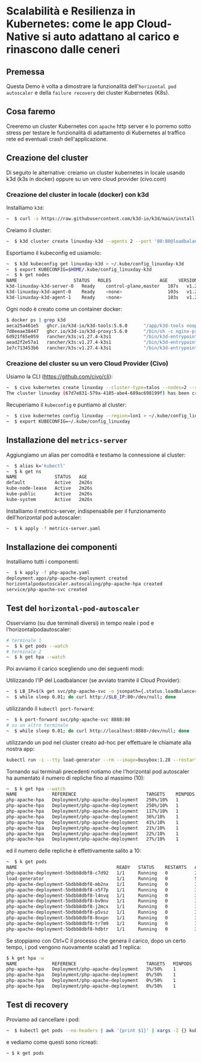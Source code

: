 # Scalabilità  e Resilienza in Kubernetes: come le app Cloud-Native si auto adattano al carico e rinascono dalle ceneri

## Premessa

Questa Demo è volta a dimostrare la funzionalità dell'`horizontal pod autoscaler` e della `failure recovery` dei cluster Kubernetes (K8s).

## Cosa faremo

Creeremo un cluster Kubernetes con `apache` http server e lo porremo sotto stress per testare le funzionalità di adattamento di Kubernetes al traffico rete ed eventuali crash dell'applicazione.

## Creazione del cluster

Di seguito le alternative: creiamo un cluster kubernetes in locale usando k3d (k3s in docker) oppure su un vero cloud provider (civo.com)

### Creazione del cluster in locale (docker) con k3d

Installiamo `k3d`:
```bash
~  $ curl -s https://raw.githubusercontent.com/k3d-io/k3d/main/install.sh | bash
```
Creiamo il cluster:
```bash
~  $ k3d cluster create linuxday-k3d --agents 2 --port '80:80@loadbalancer' --port '443:443@loadbalancer'
```
Esportiamo il kubeconfig ed usiamolo:
```bash
~  $ k3d kubeconfig get linuxday-k3d > ~/.kube/config_linuxday-k3d
~  $ export KUBECONFIG=$HOME/.kube/config_linuxday-k3d
~  $ k get nodes
NAME                     STATUS   ROLES                  AGE    VERSION
k3d-linuxday-k3d-server-0   Ready    control-plane,master   107s   v1.27.4+k3s1
k3d-linuxday-k3d-agent-0    Ready    <none>                 103s   v1.27.4+k3s1
k3d-linuxday-k3d-agent-1    Ready    <none>                 103s   v1.27.4+k3s1
```
Ogni nodo è creato come un container docker:
```bash
$ docker ps | grep k3d
aeca25a461e5   ghcr.io/k3d-io/k3d-tools:5.6.0      "/app/k3d-tools noop"    12 minutes ago   Up 12 minutes                                                                       k3d-lday1-k3d-tools
7d0eeae38447   ghcr.io/k3d-io/k3d-proxy:5.6.0      "/bin/sh -c nginx-pr…"   12 minutes ago   Up 12 minutes   0.0.0.0:80->80/tcp, 0.0.0.0:443->443/tcp, 0.0.0.0:58420->6443/tcp   k3d-lday1-k3d-serverlb
6d921f65e059   rancher/k3s:v1.27.4-k3s1            "/bin/k3d-entrypoint…"   12 minutes ago   Up 12 minutes                                                                       k3d-lday1-k3d-agent-1
aead2f2e57a1   rancher/k3s:v1.27.4-k3s1            "/bin/k3d-entrypoint…"   12 minutes ago   Up 12 minutes                                                                       k3d-lday1-k3d-agent-0
1e7c713453b6   rancher/k3s:v1.27.4-k3s1            "/bin/k3d-entrypoint…"   12 minutes ago   Up 12 minutes
```

### Creazione del cluster su un vero Cloud Provider (Civo)
Usiamo la CLI (https://github.com/civo/cli):
```bash
~  $ civo kubernetes create linuxday --cluster-type=talos --nodes=2 --region=lon1
The cluster linuxday (67d7e831-579a-4185-abe4-689ac698199f) has been created
```
Recuperiamo il `kubeconfig` e puntiamo al cluster:
```bash
~  $ civo kubernetes config linuxday --region=lon1 > ~/.kube/config_linuxday
~  $ export KUBECONFIG=~/.kube/config_linuxday
```

## Installazione del `metrics-server`

Aggiungiamo un alias per comodità e testiamo la connessione al cluster:
```bash
~  $ alias k='kubectl'
~  $ k get ns
NAME              STATUS   AGE
default           Active   2m26s
kube-node-lease   Active   2m26s
kube-public       Active   2m26s
kube-system       Active   2m26s
```

Installiamo il metrics-server, indispensabile per il funzionamento dell'horizontal pod autoscaler:
```bash
~  $ k apply -f metrics-server.yaml
```

## Installazione dei componenti

Installiamo tutti i componenti:
```bash
~  $ k apply -f php-apache.yaml
deployment.apps/php-apache-deployment created
horizontalpodautoscaler.autoscaling/php-apache-hpa created
service/php-apache-svc created
```

## Test del `horizontal-pod-autoscaler`

Osserviamo (su due terminali diversi) in tempo reale i pod e l'horizontalpodautoscaler:
```bash
# terminale 1
~  $ k get pods --watch
# terminale 2
~  $ k get hpa --watch
```
Poi avviamo il carico scegliendo uno dei seguenti modi:

Utilizzando l'IP del Loadbalancer (se avviato tramite il Cloud Provider):
```bash
~  $ LB_IP=$(k get svc/php-apache-svc -o jsonpath={.status.loadBalancer.ingress[0].ip})
~  $ while sleep 0.01; do curl http://$LB_IP:80>/dev/null; done
```
utilizzando il `kubectl port-forward`:
```bash
~  $ k port-forward svc/php-apache-svc 8888:80
# su un altro terminale
~  $ while sleep 0.01; do curl http://localhost:8888>/dev/null; done 
```

utilizzando un pod nel cluster creato ad-hoc per effettuare le chiamate alla nostra app:
```bash
kubectl run -i --tty load-generator --rm --image=busybox:1.28 --restart=Never -- /bin/sh -c "while sleep 0.01; do wget -q -O- http://php-apache-svc; done"
```

Tornando sui terminali precedenti notiamo che l'horizontal pod autoscaler ha aumentato il numero di repliche fino al massimo (10):
```bash
~  $ k get hpa --watch
NAME             REFERENCE                          TARGETS    MINPODS   MAXPODS   REPLICAS   AGE
php-apache-hpa   Deployment/php-apache-deployment   250%/10%   1         10        1          24m
php-apache-hpa   Deployment/php-apache-deployment   250%/10%   1         10        4          25m
php-apache-hpa   Deployment/php-apache-deployment   117%/10%   1         10        8          25m
php-apache-hpa   Deployment/php-apache-deployment   36%/10%    1         10        10         25m
php-apache-hpa   Deployment/php-apache-deployment   41%/10%    1         10        10         25m
php-apache-hpa   Deployment/php-apache-deployment   21%/10%    1         10        10         26m
php-apache-hpa   Deployment/php-apache-deployment   22%/10%    1         10        10         26m
php-apache-hpa   Deployment/php-apache-deployment   27%/10%    1         10        10         26m
```
ed il numero delle repliche è effettivamente salito a 10:
```bash
~  $ k get pods
NAME                                     READY   STATUS    RESTARTS   AGE
php-apache-deployment-5bdbb8dbf8-c7d92   1/1     Running   0          28m
load-generator                           1/1     Running   0          5m9s
php-apache-deployment-5bdbb8dbf8-mb2nx   1/1     Running   0          3m43s
php-apache-deployment-5bdbb8dbf8-x5f7p   1/1     Running   0          3m28s
php-apache-deployment-5bdbb8dbf8-l4nvq   1/1     Running   0          3m28s
php-apache-deployment-5bdbb8dbf8-bv9nv   1/1     Running   0          3m43s
php-apache-deployment-5bdbb8dbf8-j2mcx   1/1     Running   0          3m43s
php-apache-deployment-5bdbb8dbf8-p5vsz   1/1     Running   0          3m28s
php-apache-deployment-5bdbb8dbf8-8nxpn   1/1     Running   0          3m28s
php-apache-deployment-5bdbb8dbf8-tr7m9   1/1     Running   0          3m13s
php-apache-deployment-5bdbb8dbf8-hdbtr   1/1     Running   0          3m13s
```
Se stoppiamo con Ctrl+C il processo che genera il carico, dopo un certo tempo, i pod vengono nuovamente scalati ad 1 replica:
```bash
$ k get hpa -w
NAME             REFERENCE                          TARGETS   MINPODS   MAXPODS   REPLICAS   AGE
php-apache-hpa   Deployment/php-apache-deployment   3%/50%    1         10        10         38m
php-apache-hpa   Deployment/php-apache-deployment   0%/50%    1         10        10         38m
php-apache-hpa   Deployment/php-apache-deployment   0%/50%    1         10        10         39m
php-apache-hpa   Deployment/php-apache-deployment   0%/50%    1         10        1          39m
```
## Test di recovery

Proviamo ad cancellare i pod:
```bash
~  $ kubectl get pods --no-headers | awk '{print $1}' | xargs -I {} kubectl delete pod {}
```
e vediamo come questi sono ricreati:
```bash
~ $ k get pods
```

